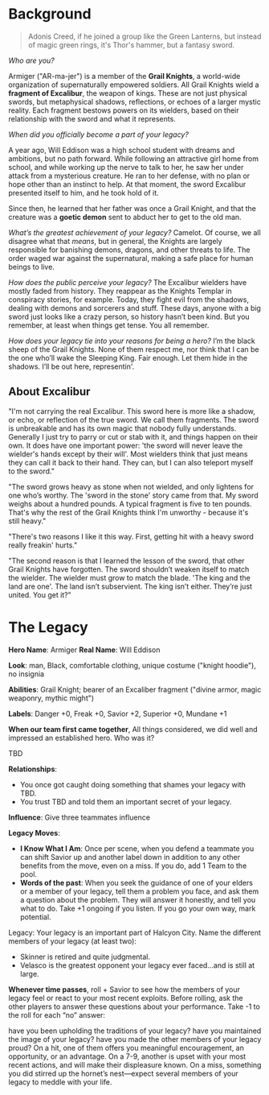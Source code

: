 <!-- TITLE: Armiger -->
<!-- SUBTITLE: He coulda been a contender -->

# Background
> Adonis Creed, if he joined a group like the Green Lanterns, but instead of magic green rings, it's Thor's hammer, but a fantasy sword.

*Who are you?*

Armiger ("AR-ma-jer") is a member of the **Grail Knights**, a world-wide organization of supernaturally empowered soldiers. All Grail Knights wield a **fragment of Excalibur**, the weapon of kings. These are not just physical swords, but metaphysical shadows, reflections, or echoes of a larger mystic reality. Each fragment bestows powers on its wielders, based on their relationship with the sword and what it represents.

*When did you officially become a part of your legacy?*

A year ago, Will Eddison was a high school student with dreams and ambitions, but no path forward. While following an attractive girl home from school, and while working up the nerve to talk to her, he saw her under attack from a mysterious creature. He ran to her defense, with no plan or hope other than an instinct to help. At that moment, the sword Excalibur presented itself to him, and he took hold of it.

Since then, he learned that her father was once a Grail Knight, and that the creature was a **goetic demon** sent to abduct her to get to the old man.

*What’s the greatest achievement of your legacy?* Camelot. Of course, we all disagree what that _means_, but in general, the Knights are largely responsible for banishing demons, dragons, and other threats to life. The order waged war against the supernatural, making a safe place for human beings to live.

*How does the public perceive your legacy?* The Excalibur wielders have mostly faded from history. They reappear as the Knights Templar in conspiracy stories, for example. Today, they fight evil from the shadows, dealing with demons and sorcerers and stuff. These days, anyone with a big sword just looks like a crazy person, so history hasn’t been kind. But you remember, at least when things get tense. You all remember.

*How does your legacy tie into your reasons for being a hero?* I’m the black sheep of the Grail Knights. None of them respect me, nor think that I can be the one who’ll wake the Sleeping King. Fair enough. Let them hide in the shadows. I’ll be out here, representin'.

## About Excalibur

"I'm not carrying the real Excalibur. This sword here is more like a shadow, or echo, or reflection of the true sword. We call them fragments. The sword is unbreakable and has its own magic that nobody fully understands. Generally I just try to parry or cut or stab with it, and things happen on their own. It does have one important power: 'the sword will never leave the wielder's hands except by their will'. Most wielders think that just means they can call it back to their hand. They can, but I can also teleport myself to the sword."

"The sword grows heavy as stone when not wielded, and only lightens for one who’s worthy. The 'sword in the stone' story came from that. My sword weighs about a hundred pounds. A typical fragment is five to ten pounds. That's why the rest of the Grail Knights think I'm unworthy - because it's still heavy."

"There's two reasons I like it this way. First, getting hit with a heavy sword really freakin' hurts."

"The second reason is that I learned the lesson of the sword, that other Grail Knights have forgotten. The sword shouldn’t weaken itself to match the wielder. The wielder must grow to match the blade. 'The king and the land are one'. The land isn’t subservient. The king isn’t either. They’re just united. You get it?”

# The Legacy
**Hero Name**: Armiger
**Real Name**: Will Eddison

**Look**: man, Black, comfortable clothing, unique costume ("knight hoodie"), no insignia

**Abilities**: Grail Knight; bearer of an Excaliber fragment ("divine armor, magic weaponry, mythic might")

**Labels**: Danger +0, Freak +0, Savior +2, Superior +0, Mundane +1

**When our team first came together**, All things considered, we did well and impressed an established hero. Who was it?

TBD

**Relationships**:

* You once got caught doing something that shames your legacy with TBD.
* You trust TBD and told them an important secret of your legacy.

**Influence**: Give three teammates influence

**Legacy Moves**:

* **I Know What I Am**: Once per scene, when you defend a teammate you can shift Savior up and another label down in addition to any other benefits from the move, even on a miss. If you do, add 1 Team to the pool.
* **Words of the past**: When you seek the guidance of one of your elders or a member of your legacy, tell them a problem you face, and ask them a question about the problem. They will answer it honestly, and tell you what to do. Take +1 ongoing if you listen. If you go your own way, mark potential.

Legacy: Your legacy is an important part of Halcyon City. Name the different members of your legacy (at least two):
* Skinner is retired and quite judgmental.
* Velasco is the greatest opponent your legacy ever faced…and is still at large.

**Whenever time passes**, roll + Savior to see how the members of your legacy feel or react to your most recent exploits. Before rolling, ask the other players to answer these questions about your performance. Take -1 to the roll for each “no” answer:

have you been upholding the traditions of your legacy?
have you maintained the image of your legacy?
have you made the other members of your legacy proud?
On a hit, one of them offers you meaningful encouragement, an opportunity, or an advantage. On a 7-9, another is upset with your most recent actions, and will make their displeasure known. On a miss, something you did stirred up the hornet’s nest—expect several members of your legacy to meddle with your life.